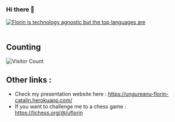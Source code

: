 ### Hi there 👋

<a href="https://github.com/anuraghazra/convoychat"><img src="https://github-readme-stats.vercel.app/api/top-langs/?username=Florin-Catalin&layout=compact&theme=buefy" alt="Florin is technology agnostic but the  top languages are"/></a><br><br />
## Counting
![Visitor Count](https://profile-counter.glitch.me/Florin-Catalin/count.svg)

## Other links : 
* Check my presentation website here : https://ungureanu-florin-catalin.herokuapp.com/
 * If you want to  challenge me to a chess game : https://lichess.org/@/uflorin
